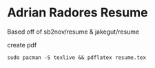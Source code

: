 # Adrian Radores Resume

Based off of sb2nov/resume & jakegut/resume

create pdf

```
sudo pacman -S texlive && pdflatex resume.tex
```
